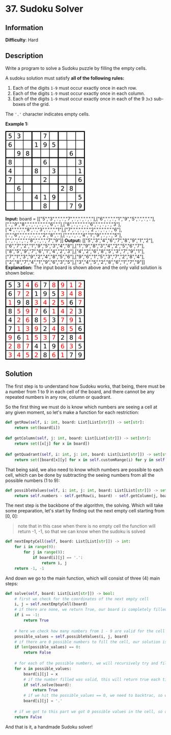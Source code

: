# 37. Sudoku Solver

## Information

**Difficulty**: Hard

## Description

Write a program to solve a Sudoku puzzle by filling the empty cells.

A sudoku solution must satisfy **all of the following rules:**

1. Each of the digits `1-9` must occur exactly once in each row.
2. Each of the digits `1-9` must occur exactly once in each column.
3. Each of the digits `1-9` must occur exactly once in each of the 9 `3x3` sub-boxes of the grid.

The `'.'` character indicates empty cells.

**Example 1:**

![sudoku](./sudoku.png)

**Input:** board = [["5","3",".",".","7",".",".",".","."],["6",".",".","1","9","5",".",".","."],[".","9","8",".",".",".",".","6","."],["8",".",".",".","6",".",".",".","3"],["4",".",".","8",".","3",".",".","1"],["7",".",".",".","2",".",".",".","6"],[".","6",".",".",".",".","2","8","."],[".",".",".","4","1","9",".",".","5"],[".",".",".",".","8",".",".","7","9"]]
**Output:** [["5","3","4","6","7","8","9","1","2"],["6","7","2","1","9","5","3","4","8"],["1","9","8","3","4","2","5","6","7"],["8","5","9","7","6","1","4","2","3"],["4","2","6","8","5","3","7","9","1"],["7","1","3","9","2","4","8","5","6"],["9","6","1","5","3","7","2","8","4"],["2","8","7","4","1","9","6","3","5"],["3","4","5","2","8","6","1","7","9"]]
**Explanation:** The input board is shown above and the only valid solution is shown below:

![solution](./solution.png)

## Solution

The first step is to understand how Sudoku works, that being, there must be a number from 1 to 9 in each cell of the board, and there cannot be any repeated numbers in any row, column or quadrant.

So the first thing we must do is know which numbers are seeing a cell at any given moment, so let's make a function for each restriction:

```py
def getRow(self, i: int, board: List[List[str]]) -> set[str]:
    return set(board[i])

def getColumn(self, j: int, board: List[List[str]]) -> set[str]:
    return set([x[j] for x in board])

def getQuadrant(self, i: int, j: int, board: List[List[str]]) -> set[str]:
    return set([board[x][y] for x in self.customRange(i) for y in self.customRange(j)])
```

That being said, we also need to know which numbers are possible to each cell, which can be done by subtracting the seeing numbers from all the possible numbers (1 to 9):

```py
def possibleValues(self, i: int, j: int, board: List[List[str]]) -> set[str]:
    return self.numbers - self.getRow(i, board) - self.getColumn(j, board) - self.getQuadrant(i, j, board)
```

The next step is the backbone of the algorithm, the solving. Which will take some preparation, let's start by finding out the next empty cell starting from [0, 0]:

> note that in this case when there is no empty cell the function will return -1, -1, so that we can know when the sudoku is solved

```py
def nextEmptyCell(self, board: List[List[str]]) -> int:
    for i in range(9):
        for j in range(9):
            if board[i][j] == '.':
                return i, j
    return -1, -1
```

And down we go to the main function, which will consist of three (4) main steps:

```py
def solve(self, board: List[List[str]]) -> bool:
    # first we check for the coordinates of the next empty cell
    i, j = self.nextEmptyCell(board)
    # if there are none, we return True, our board is completely filled
    if i == -1:
        return True

    # here we check how many numbers from 1 - 9 are valid for the cell
    possible_values = self.possibleValues(i, j, board)
    # if there are 0 possible numbers to fill the cell, our solution is wrong and we need to backtrack a bit
    if len(possible_values) == 0:
        return False

    # for each of the possible numbers, we will recursively try and fill the board
    for x in possible_values:
        board[i][j] = x
        # if the number filled was valid, this will return true each time, thus solving our board
        if self.solve(board):
            return True
        # if we hit the possible_values == 0, we need to backtrac, so we fill the cell with the previous dot
        board[i][j] = '.'

    # if we got to this part we got 0 possible values in the cell, so our solution is wrong, and we need to go back one step and try the next possible value
    return False
```

And that is it, a handmade Sudoku solver!
